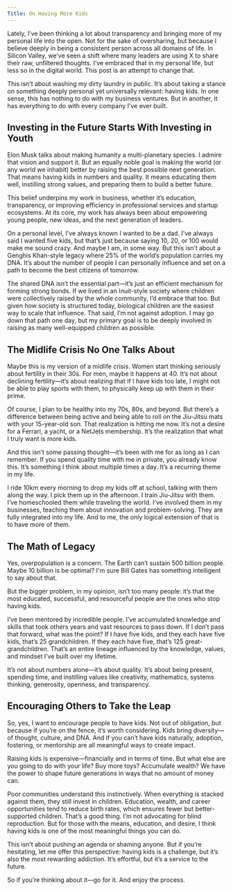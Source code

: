 ```yaml
---
Title: On Having More Kids
---
```




Lately, I’ve been thinking a lot about transparency and bringing more of my personal life into the open. Not for the sake of oversharing, but because I believe deeply in being a consistent person across all domains of life. In Silicon Valley, we’ve seen a shift where many leaders are using X to share their raw, unfiltered thoughts. I’ve embraced that in my personal life, but less so in the digital world. This post is an attempt to change that.

This isn’t about washing my dirty laundry in public. It’s about taking a stance on something deeply personal yet universally relevant: having kids. In one sense, this has nothing to do with my business ventures. But in another, it has everything to do with every company I’ve ever built.

## Investing in the Future Starts With Investing in Youth

Elon Musk talks about making humanity a multi-planetary species. I admire that vision and support it. But an equally noble goal is making the world (or any world we inhabit) better by raising the best possible next generation. That means having kids in numbers and quality. It means educating them well, instilling strong values, and preparing them to build a better future.

This belief underpins my work in business, whether it’s education, transparency, or improving efficiency in professional services and startup ecosystems. At its core, my work has always been about empowering young people, new ideas, and the next generation of leaders.

On a personal level, I’ve always known I wanted to be a dad. I’ve always said I wanted five kids, but that’s just because saying 10, 20, or 100 would make me sound crazy. And maybe I am, in some way. But this isn’t about a Genghis Khan-style legacy where 25% of the world’s population carries my DNA. It’s about the number of people I can personally influence and set on a path to become the best citizens of tomorrow.

The shared DNA isn’t the essential part—it’s just an efficient mechanism for forming strong bonds. If we lived in an Inuit-style society where children were collectively raised by the whole community, I’d embrace that too. But given how society is structured today, biological children are the easiest way to scale that influence. That said, I’m not against adoption. I may go down that path one day, but my primary goal is to be deeply involved in raising as many well-equipped children as possible.

## The Midlife Crisis No One Talks About

Maybe this is my version of a midlife crisis. Women start thinking seriously about fertility in their 30s. For men, maybe it happens at 40. It’s not about declining fertility—it’s about realizing that if I have kids too late, I might not be able to play sports with them, to physically keep up with them in their prime.

Of course, I plan to be healthy into my 70s, 80s, and beyond. But there’s a difference between being active and being able to roll on the Jiu-Jitsu mats with your 15-year-old son. That realization is hitting me now. It’s not a desire for a Ferrari, a yacht, or a NetJets membership. It’s the realization that what I truly want is more kids.

And this isn’t some passing thought—it’s been with me for as long as I can remember. If you spend quality time with me in private, you already know this. It’s something I think about multiple times a day. It’s a recurring theme in my life.

I ride 10km every morning to drop my kids off at school, talking with them along the way. I pick them up in the afternoon. I train Jiu-Jitsu with them. I’ve homeschooled them while traveling the world. I’ve involved them in my businesses, teaching them about innovation and problem-solving. They are fully integrated into my life. And to me, the only logical extension of that is to have more of them.

## The Math of Legacy

Yes, overpopulation is a concern. The Earth can’t sustain 500 billion people. Maybe 10 billion is be optimal? I'm sure Bill Gates has something intelligent to say about that.

But the bigger problem, in my opinion, isn’t too many people: it’s that the most educated, successful, and resourceful people are the ones who stop having kids.

I’ve been mentored by incredible people. I’ve accumulated knowledge and skills that took others years and vast resources to pass down. If I don’t pass that forward, what was the point? If I have five kids, and they each have five kids, that’s 25 grandchildren. If they each have five, that’s 125 great-grandchildren. That’s an entire lineage influenced by the knowledge, values, and mindset I’ve built over my lifetime.

It’s not about numbers alone—it’s about quality. It’s about being present, spending time, and instilling values like creativity, mathematics, systems thinking, generosity, openness, and transparency.

## Encouraging Others to Take the Leap

So, yes, I want to encourage people to have kids. Not out of obligation, but because if you’re on the fence, it’s worth considering. Kids bring diversity—of thought, culture, and DNA. And if you can’t have kids naturally, adoption, fostering, or mentorship are all meaningful ways to create impact.

Raising kids is expensive—financially and in terms of time. But what else are you going to do with your life? Buy more toys? Accumulate wealth? We have the power to shape future generations in ways that no amount of money can.

Poor communities understand this instinctively. When everything is stacked against them, they still invest in children. Education, wealth, and career opportunities tend to reduce birth rates, which ensures fewer but better-supported children. That’s a good thing. I’m not advocating for blind reproduction. But for those with the means, education, and desire, I think having kids is one of the most meaningful things you can do.

This isn’t about pushing an agenda or shaming anyone. But if you’re hesitating, let me offer this perspective: having kids is a challenge, but it’s also the most rewarding addiction. It’s effortful, but it’s a service to the future.

So if you’re thinking about it—go for it. And enjoy the process.